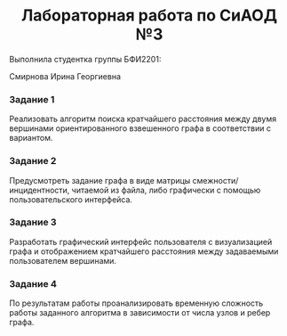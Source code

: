 <h1 style="text-align: center;">Лабораторная работа по СиАОД №3</h1>

Выполнила студентка группы БФИ2201:

Смирнова Ирина Георгиевна

<h3>Задание 1</h3>
Реализовать алгоритм поиска кратчайшего расстояния между двумя вершинами ориентированного взвешенного графа в соответствии с вариантом.
  
<h3>Задание 2</h3>
 Предусмотреть задание графа в виде матрицы смежности/инцидентности, читаемой из файла, либо графически с помощью пользовательского интерфейса.

<h3>Задание 3</h3>
Разработать графический интерфейс пользователя с визуализацией графа и отображением кратчайшего расстояния между задаваемыми пользователем вершинами.

<h3>Задание 4</h3>
По результатам работы проанализировать временную сложность работы заданного алгоритма в зависимости от числа узлов и ребер графа.

